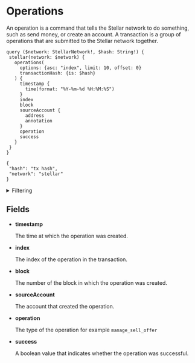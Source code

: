 # Operations

An operation is a command that tells the Stellar network to do something, such as send money, or create an account. A transaction is a group of operations that are submitted to the Stellar network together.

```
query ($network: StellarNetwork!, $hash: String!) {
 stellar(network: $network) {
   operations(
     options: {asc: "index", limit: 10, offset: 0}
     transactionHash: {is: $hash}
   ) {
     timestamp {
       time(format: "%Y-%m-%d %H:%M:%S")
     }
     index
     block
     sourceAccount {
       address
       annotation
     }
     operation
     success
   }
 }
}

{
 "hash": "tx hash",
 "network": "stellar"
}

```

<details><summary>Filtering</summary>

- **transactionHash**

  The hash of the transaction that contains the operation.

- **transactionSender**

  The address of the account that submitted the transaction that contains the operation.

- **transactionIndex**

  The index of the operation in the transaction.

- **time**

  The time at which the operation was created.

- **success**

  A true/false value that indicates whether the operation was successful.

- **sourceAccount**

  The account that created the operation.

- **operation**

  The type of the operation to use as a filter

- **index**

  The index of the operation in the transaction.

- **details**

  A JSON object that contains additional information about the operation. The specific content of this object depends on the type of operation.

- **date**

  The date on which the operation was created.

- **block**

  The number of the block in which the operation was created.

- **any**

  A catch-all field (OR logic) that can be used to filter for operations that match any of the fields.

</details>

## Fields

- **timestamp**

  The time at which the operation was created.

- **index**

  The index of the operation in the transaction.

- **block**

  The number of the block in which the operation was created.

- **sourceAccount**

  The account that created the operation.

- **operation**

  The type of the operation for example `manage_sell_offer`

- **success**

  A boolean value that indicates whether the operation was successful.
